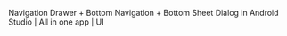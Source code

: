 Navigation Drawer + Bottom Navigation + Bottom Sheet Dialog in Android Studio | All in one app | UI
